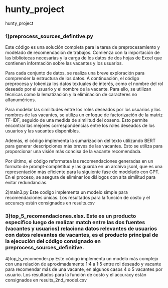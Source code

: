 # hunty_project
hunty_project


### 1)preprocess_sources_defintive.py

Este código es una solución completa para la tarea de preprocesamiento y modelado de recomendación de trabajos. Comienza con la importación de las bibliotecas necesarias y la carga de los datos de dos hojas de Excel que contienen información sobre las vacantes y los usuarios.

Para cada conjunto de datos, se realiza una breve exploración para comprender la estructura de los datos. A continuación, el código preprocesa y tokeniza los datos textuales de interés, como el nombre del rol deseado por el usuario y el nombre de la vacante. Para ello, se utilizan técnicas como la lematización y la eliminación de caracteres no alfanuméricos.

Para modelar las similitudes entre los roles deseados por los usuarios y los nombres de las vacantes, se utiliza un enfoque de factorización de la matriz TF-IDF, seguido de una medida de similitud del coseno. Esto permite encontrar las mejores correspondencias entre los roles deseados de los usuarios y las vacantes disponibles.

Además, el código implementa la sumarización del texto utilizando BERT para generar descripciones más breves de las vacantes. Esto se utiliza para proporcionar una visión más concisa de la vacante recomendada.

Por último, el código reformatea las recomendaciones generadas en un formato de prompt-completitud y las guarda en un archivo jsonl, que es una representación más eficiente para la siguiente fase de modelado con GPT. En el proceso, se asegura de eliminar los diálogos con alta similitud para evitar redundancias.

2)main3.py
Este codigo implementa un modelo simple para recomendaciones únicas. Los resultados para la función de costo y el accuracy están consignados en results.csv

### 3)top_5_recomendaciones.xlsx.  Este es un producto específico luego de realizar match entre las dos fuentes (vacantes y usuarios) relaciona datos relevantes de usuarios con datos relevantes de vacantes, es el producto principal de la ejecución del código consignado en preprocess_sources_definitive.

4)top_5_recomender.py
Este código implementa un modelo más complejo con una relación de aproximadamente 1:4 a 1:5 entre rol deseado y vacante para recomendar más de una vacante, en algunos casos 4 o 5 vacantes por usuario. Los resultados para la función de costo y el accuracy están consignados en results_2nd_model.csv
